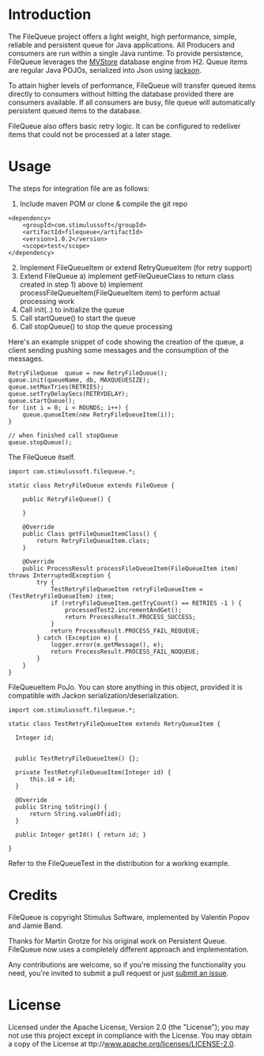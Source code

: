 # Introduction
The FileQueue project offers a light weight, high performance, simple, reliable and persistent queue for Java applications. All Producers and consumers are run within a single Java runtime.
To provide persistence, FileQueue leverages the [MVStore](http://www.h2database.com/html/mvstore.html) database engine from H2. Queue items are regular Java POJOs, serialized into Json using [jackson](http://jackson.codehaus.org/).

To attain higher levels of performance, FileQueue will transfer queued items directly to consumers without hitting the database provided there are consumers available. If all consumers are busy, file queue will automatically persistent queued items to the database.

FileQueue also offers basic retry logic. It can be configured to redeliver items that could not be processed at a later stage.

# Usage

The steps for integration file are as follows:

  1) Include maven POM or clone & compile the git repo

    <dependency>
        <groupId>com.stimulussoft</groupId>
        <artifactId>filequeue</artifactId>
        <version>1.0.2</version>
        <scope>test</scope>
    </dependency>

  2) Implement FileQueueItem or extend RetryQueueItem (for retry support)
  3) Extend FileQueue
   a) implement getFileQueueClass to return class created in step 1) above
   b) implement processFileQueueItem(FileQueueItem item) to perform actual processing work
  4) Call init(..) to initialize the queue
  5) Call startQueue() to start the queue
  6) Call stopQueue() to stop the queue processing

Here's an example snippet of code showing the creation of the queue, a client sending pushing some messages and the consumption of the messages.

    RetryFileQueue  queue = new RetryFileQueue();
    queue.init(queueName, db, MAXQUEUESIZE);
    queue.setMaxTries(RETRIES);
    queue.setTryDelaySecs(RETRYDELAY);
    queue.startQueue();
    for (int i = 0; i < ROUNDS; i++) {
        queue.queueItem(new RetryFileQueueItem(i));
    }

    // when finished call stopQueue
    queue.stopQueue();

The FileQueue itself.

    import com.stimulussoft.filequeue.*;

    static class RetryFileQueue extends FileQueue {

        public RetryFileQueue() {

        }

        @Override
        public Class getFileQueueItemClass() {
            return RetryFileQueueItem.class;
        }

        @Override
        public ProcessResult processFileQueueItem(FileQueueItem item) throws InterruptedException {
            try {
                TestRetryFileQueueItem retryFileQueueItem = (TestRetryFileQueueItem) item;
                if (retryFileQueueItem.getTryCount() == RETRIES -1 ) {
                    processedTest2.incrementAndGet();
                    return ProcessResult.PROCESS_SUCCESS;
                }
                return ProcessResult.PROCESS_FAIL_REQUEUE;
            } catch (Exception e) {
                logger.error(e.getMessage(), e);
                return ProcessResult.PROCESS_FAIL_NOQUEUE;
            }
        }
    }

FileQueueItem PoJo. You can store anything in this object, provided it is compatible with Jackon serialization/deserialization.

    import com.stimulussoft.filequeue.*;

    static class TestRetryFileQueueItem extends RetryQueueItem {

      Integer id;


      public TestRetryFileQueueItem() {};

      private TestRetryFileQueueItem(Integer id) {
          this.id = id;
      }

      @Override
      public String toString() {
          return String.valueOf(id);
      }

      public Integer getId() { return id; }

    }



Refer to the FileQueueTest in the distribution for a working example.


# Credits
FileQueue is copyright Stimulus Software, implemented by Valentin Popov and Jamie Band.

Thanks for Martin Grotze for his original work on Persistent Queue. FileQueue now uses a completely different approach and
implementation.

Any contributions are welcome, so if you're missing the functionality you need, you're invited to submit a pull request or just [submit an issue](https://github.com/stimulussoft/filequeue/issues).

# License
Licensed under the Apache License, Version 2.0 (the "License"); you may not use this project except in compliance with the License. You may obtain a copy of the License at ttp://www.apache.org/licenses/LICENSE-2.0.
